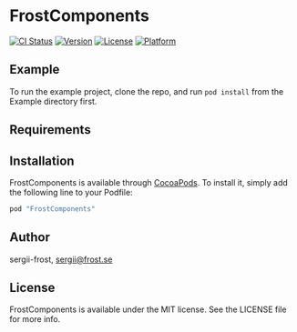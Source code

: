 # FrostComponents

[![CI Status](http://img.shields.io/travis/sergii-frost/FrostComponents.svg?style=flat)](https://travis-ci.org/sergii-frost/FrostComponents)
[![Version](https://img.shields.io/cocoapods/v/FrostComponents.svg?style=flat)](http://cocoapods.org/pods/FrostComponents)
[![License](https://img.shields.io/cocoapods/l/FrostComponents.svg?style=flat)](http://cocoapods.org/pods/FrostComponents)
[![Platform](https://img.shields.io/cocoapods/p/FrostComponents.svg?style=flat)](http://cocoapods.org/pods/FrostComponents)

## Example

To run the example project, clone the repo, and run `pod install` from the Example directory first.

## Requirements

## Installation

FrostComponents is available through [CocoaPods](http://cocoapods.org). To install
it, simply add the following line to your Podfile:

```ruby
pod "FrostComponents"
```

## Author

sergii-frost, sergii@frost.se

## License

FrostComponents is available under the MIT license. See the LICENSE file for more info.

